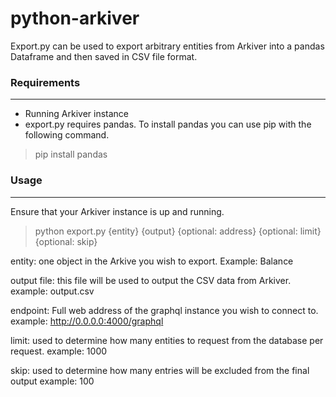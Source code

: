 # python-arkiver
Export.py can be used to export arbitrary entities from Arkiver into a pandas Dataframe and then saved in CSV file format. 
### Requirements
---
* Running Arkiver instance
* export.py requires pandas. To install pandas you can use pip with the following command.
> pip install pandas

### Usage
---
Ensure that your Arkiver instance is up and running. 
> python export.py {entity} {output} {optional: address} {optional: limit} {optional: skip}

entity: one object in the Arkive you wish to export. Example: Balance

output file: this file will be used to output the CSV data from Arkiver. example: output.csv

endpoint: Full web address of the graphql instance you wish to connect to. example: http://0.0.0.0:4000/graphql

limit: used to determine how many entities to request from the database per request. example: 1000

skip: used to determine how many entries will be excluded from the final output example: 100

